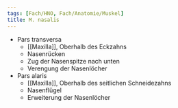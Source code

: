 ```yaml
---
tags: [Fach/HNO, Fach/Anatomie/Muskel]
title: M. nasalis
---
```

- Pars transversa
	* [[Maxilla]], Oberhalb des Eckzahns
	* Nasenrücken
	* Zug der Nasenspitze nach unten
	* Verengung der Nasenlöcher
- Pars alaris
	* [[Maxilla]], Oberhalb des seitlichen Schneidezahns
	* Nasenflügel
	* Erweiterung der Nasenlöcher
